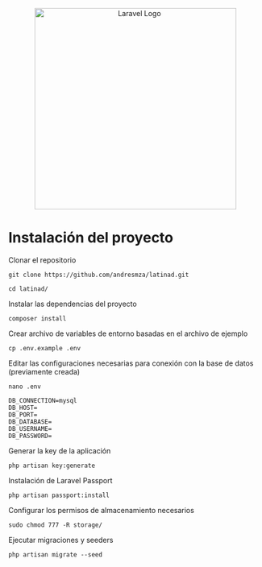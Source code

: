 <p align="center"><a href="https://laravel.com" target="_blank"><img src="https://latinad.com/static/media/latinad.c0f35902.svg" width="400" alt="Laravel Logo"></a></p>



# Instalación del proyecto

Clonar el repositorio

```
git clone https://github.com/andresmza/latinad.git

cd latinad/
```

Instalar las dependencias del proyecto

```
composer install
```

Crear archivo de variables de entorno basadas en el archivo de ejemplo

```
cp .env.example .env
```

Editar las configuraciones necesarias para conexión con la base de datos (previamente creada)

```
nano .env
```

```
DB_CONNECTION=mysql
DB_HOST=
DB_PORT=
DB_DATABASE=
DB_USERNAME=
DB_PASSWORD=
```

Generar la key de la aplicación

```
php artisan key:generate
```

Instalación de Laravel Passport

```
php artisan passport:install
```

Configurar los permisos de almacenamiento necesarios

```
sudo chmod 777 -R storage/
```

Ejecutar migraciones y seeders

```
php artisan migrate --seed
```